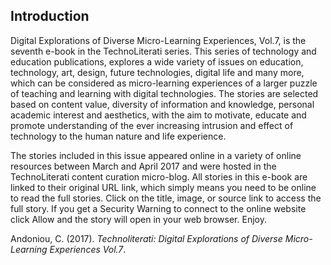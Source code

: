 ## Introduction
Digital Explorations of Diverse Micro-Learning Experiences, Vol.7, is the seventh e-book in the TechnoLiterati series. This series of technology and education publications, explores a wide variety of issues on education, technology, art, design, future technologies, digital life and many more, which can be considered as micro-learning experiences of a larger puzzle of teaching and learning with digital technologies. The stories are selected based on content value, diversity of information and knowledge, personal academic interest and aesthetics, with the aim to motivate, educate and promote understanding of the ever increasing intrusion and effect of technology to the human nature and life experience.

The stories included in this issue appeared online in a variety of online resources between March and April 2017 and were hosted in the TechnoLiterati content curation micro-blog. All stories in this e-book are linked to their original URL link, which simply means you need to be online to read the full stories. Click on the title, image, or source link to access the full story. If you get a Security Warning to connect to the online website click Allow and the story will open in your web browser. Enjoy.

Andoniou, C. (2017). _Technoliterati: Digital Explorations of Diverse Micro-Learning Experiences Vol.7_.
